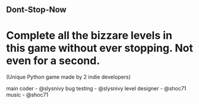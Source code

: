 ## Dont-Stop-Now

# Complete all the bizzare levels in this game without ever stopping. Not even for a second.

(Unique Python game made by 2 indie developers)

main coder - @slysnivy
bug testing - @slysnivy
level designer - @shoc71
music - @shoc71
